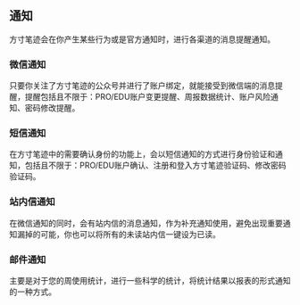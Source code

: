 ## 通知

方寸笔迹会在你产生某些行为或是官方通知时，进行各渠道的消息提醒通知。



### 微信通知

只要你关注了方寸笔迹的公众号并进行了账户绑定，就能接受到微信端的消息提醒，提醒包括且不限于：PRO/EDU账户变更提醒、周报数据统计、账户风险通知、密码修改提醒。



### 短信通知

在方寸笔迹中的需要确认身份的功能上，会以短信通知的方式进行身份验证和通知，包括且不限于：PRO/EDU账户确认、注册和登入方寸笔迹验证码、修改密码验证码。



### 站内信通知

在微信通知的同时，会有站内信的消息通知，作为补充通知使用，避免出现重要通知漏掉的可能，你也可以将所有的未读站内信一键设为已读。



### 邮件通知

主要是对于您的周使用统计，进行一些科学的统计，将统计结果以报表的形式通知的一种方式。

